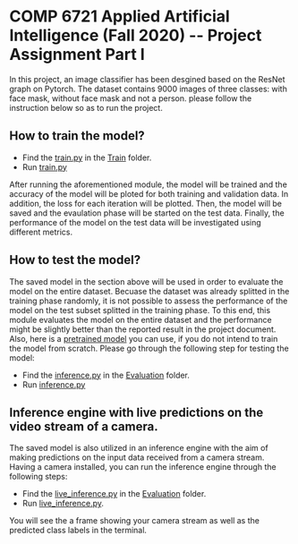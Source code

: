 # COMP 6721 Applied Artificial Intelligence (Fall 2020) -- Project Assignment Part I

In this project, an image classifier has been desgined based on the ResNet graph on Pytorch.
The dataset contains 9000 images of three classes: with face mask, without face mask and not a person.
please follow the instruction below so as to run the project.

## How to train the model?

- Find the [train.py](https://github.com/pedramfekri/Project-FaceMaskDetection/blob/master/Train/train.py) in the [Train](https://github.com/pedramfekri/Project-FaceMaskDetection/tree/master/Train) folder.
- Run [train.py](https://github.com/pedramfekri/Project-FaceMaskDetection/blob/master/Train/train.py)

After running the aforementioned module, the model will be trained and the accuracy of the model will be ploted for both training and validation data. In addition, the loss for each iteration will be plotted. Then, the model will be saved and the evaulation phase will be started on the test data. Finally, the performance of the model on the test data will be investigated using different metrics.

## How to test the model?

The saved model in the section above will be used in order to evaluate the model on the entire dataset. Becuase the dataset was already splitted in the training phase randomly, it is not possible to assess the performance of the model on the test subset splitted in the training phase. To this end, this module evaluates the model on the entire dataset and the performance might be slightly better than the reported result in the project document. Also, here is a [pretrained model](https://github.com/pedramfekri/Project-FaceMaskDetection/tree/master/Train) you can use, if you do not intend to train the model from scratch.
Please go through the following step for testing the model:

- Find the [inference.py](https://github.com/pedramfekri/Project-FaceMaskDetection/blob/master/Evaluation/inference.py) in the [Evaluation](https://github.com/pedramfekri/Project-FaceMaskDetection/tree/master/Evaluation) folder.
- Run [inference.py](https://github.com/pedramfekri/Project-FaceMaskDetection/blob/master/Evaluation/inference.py)

## Inference engine with live predictions on the video stream of a camera.
The saved model is also utilized in an inference engine with the aim of making predictions on the input data received from a camera stream. Having a camera installed, you can run the inference engine through the following steps:

- Find the [live_inference.py](https://github.com/pedramfekri/Project-FaceMaskDetection/blob/master/Inference/live_inference.py) in the [Evaluation](https://github.com/pedramfekri/Project-FaceMaskDetection/tree/master/Inference) folder.
- Run [live_inference.py](https://github.com/pedramfekri/Project-FaceMaskDetection/blob/master/Inference/live_inference.py).

You will see the a frame showing your camera stream as well as the predicted class labels in the terminal. 
